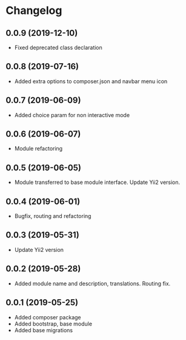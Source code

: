 Changelog
=========

## 0.0.9 (2019-12-10)
 * Fixed deprecated class declaration

## 0.0.8 (2019-07-16)
 * Added extra options to composer.json and navbar menu icon

## 0.0.7 (2019-06-09)
 * Added choice param for non interactive mode
 
## 0.0.6 (2019-06-07)
 * Module refactoring
 
## 0.0.5 (2019-06-05)
 * Module transferred to base module interface. Update Yii2 version.

## 0.0.4 (2019-06-01)
 * Bugfix, routing and refactoring

## 0.0.3 (2019-05-31)
 * Update Yii2 version
 
## 0.0.2 (2019-05-28)
 * Added module name and description, translations. Routing fix.
 
## 0.0.1 (2019-05-25)
 * Added composer package
 * Added bootstrap, base module
 * Added base migrations